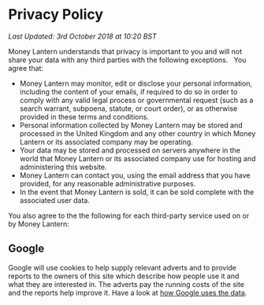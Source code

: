 # Privacy Policy

_Last Updated: 3rd October 2018 at 10:20 BST_

Money Lantern understands that privacy is important to you and will not
 share your data with any third parties with the following exceptions.
 &nbsp; You agree that:

* Money Lantern may monitor, edit or disclose your personal information, including the content of your emails, if required to do so in order to comply with any valid legal process or governmental request (such as a search warrant, subpoena, statute, or court order), or as otherwise provided in these terms and conditions.
* Personal information collected by Money Lantern may be stored and processed in the United Kingdom and any other country in which Money Lantern or its associated company may be operating.
* Your data may be stored and processed on servers anywhere in the world that Money Lantern or its associated company use for hosting and administering this website.
* Money Lantern can contact you, using the email address that you have provided, for any reasonable administrative purposes.
* In the event that Money Lantern is sold, it can be sold complete with the associated user data.

You also agree to the the following for each third-party service used on or by Money Lantern:

## Google
Google will use cookies to help supply relevant adverts and to provide reports to the owners of this site which describe how people use it and what they are interested in.  The adverts pay the running costs of the site and the reports help improve it.  Have a look at [how Google uses the data](http://www.google.com/intl/en/policies/privacy/partners/).
